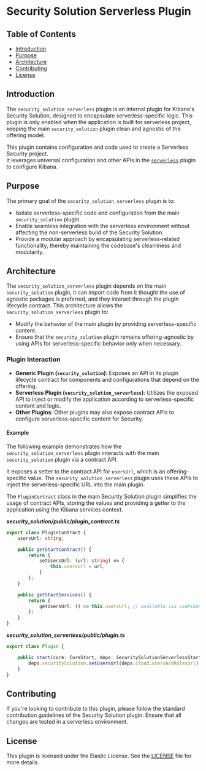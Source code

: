 # **Security Solution Serverless Plugin**

## **Table of Contents**
- [Introduction](#introduction)
- [Purpose](#purpose)
- [Architecture](#architecture)
- [Contributing](#contributing)
- [License](#license)

## **Introduction**
The `security_solution_serverless` plugin is an internal plugin for Kibana's Security Solution, designed to encapsulate serverless-specific logic. 
This plugin is only enabled when the application is built for serverless project, keeping the main `security_solution` plugin clean and agnostic of the offering model.

This plugin contains configuration and code used to create a Serverless Security project.  
It leverages universal configuration and other APIs in the [`serverless`](../serverless/README.mdx) plugin to configure Kibana.

## **Purpose**
The primary goal of the `security_solution_serverless` plugin is to:
- Isolate serverless-specific code and configuration from the main `security_solution` plugin.
- Enable seamless integration with the serverless environment without affecting the non-serverless build of the Security Solution.
- Provide a modular approach by encapsulating serverless-related functionality, thereby maintaining the codebase's cleanliness and modularity.

## **Architecture**
The `security_solution_serverless` plugin depends on the main `security_solution` plugin, it can import code from it thought the use of agnostic packages is preferred,
and they interact through the plugin lifecycle contract.
This architecture allows the `security_solution_serverless` plugin to:
- Modify the behavior of the main plugin by providing serverless-specific content.
- Ensure that the `security_solution` plugin remains offering-agnostic by using APIs for serverless-specific behavior only when necessary.

### **Plugin Interaction**
- **Generic Plugin (`security_solution`)**: Exposes an API in its plugin lifecycle contract for components and configurations that depend on the offering.
- **Serverless Plugin (`security_solution_serverless`)**: Utilizes the exposed API to inject or modify the application according to serverless-specific content and logic.
- **Other Plugins**: Other plugins may also expose contract APIs to configure serverless-specific content for Security. 

#### **Example**

The following example demonstrates how the `security_solution_serverless` plugin interacts with the main `security_solution` plugin via a contract API. 

It exposes a setter to the contract API for `usersUrl`, which is an offering-specific value. The `security_solution_serverless` plugin uses these APIs to inject the serverless-specific URL into the main plugin.

The `PluginContract` class in the main Security Solution plugin simplifies the usage of contract APIs, storing the values and providing a getter to the application using the Kibana services context.

___security_solution/public/plugin_contract.ts___
```typescript
export class PluginContract {
    usersUrl: string;

    public getStartContract() {
        return {
            setUsersUrl: (url: string) => { 
                this.usersUrl = url;
            }
        };
    }

    public getStartServices() {
        return {
            getUsersUrl: () => this.usersUrl; // available via useKibana().services.getUsersUrl()
        };
    }
}
```

___security_solution_serverless/public/plugin.ts___
```typescript
export class Plugin {

    public start(core: CoreStart, deps: SecuritySolutionServerlessStartDeps) {
        deps.securitySolution.setUsersUrl(deps.cloud.usersAndRolesUrl);
    }
}
```

## **Contributing**
If you're looking to contribute to this plugin, please follow the standard contribution guidelines of the Security Solution plugin. Ensure that all changes are tested in a serverless environment.

## **License**
This plugin is licensed under the Elastic License. See the [LICENSE](../../../../../LICENSE.txt) file for more details.
